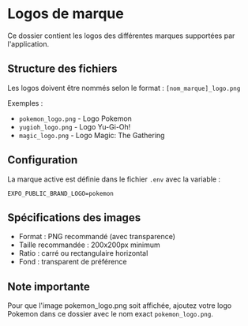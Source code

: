 # Logos de marque

Ce dossier contient les logos des différentes marques supportées par l'application.

## Structure des fichiers

Les logos doivent être nommés selon le format : `[nom_marque]_logo.png`

Exemples :
- `pokemon_logo.png` - Logo Pokemon
- `yugioh_logo.png` - Logo Yu-Gi-Oh!
- `magic_logo.png` - Logo Magic: The Gathering

## Configuration

La marque active est définie dans le fichier `.env` avec la variable :
```
EXPO_PUBLIC_BRAND_LOGO=pokemon
```

## Spécifications des images

- Format : PNG recommandé (avec transparence)
- Taille recommandée : 200x200px minimum
- Ratio : carré ou rectangulaire horizontal
- Fond : transparent de préférence

## Note importante

Pour que l'image pokemon_logo.png soit affichée, ajoutez votre logo Pokemon dans ce dossier avec le nom exact `pokemon_logo.png`. 